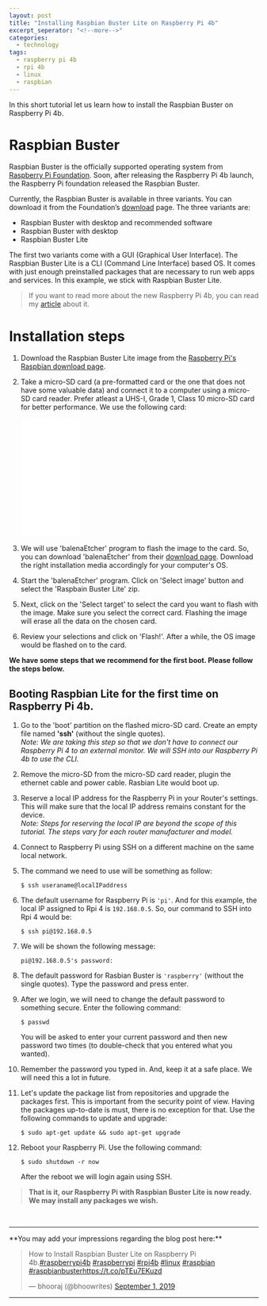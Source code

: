 ```yaml
---
layout: post
title: "Installing Raspbian Buster Lite on Raspberry Pi 4b"
excerpt_seperator: "<!--more-->"
categories:
  - technology
tags:
  - raspberry pi 4b
  - rpi 4b
  - linux
  - raspbian
---
```

In this short tutorial let us learn how to install the Raspbian Buster on Raspberry Pi 4b.
<!--more-->

# Raspbian Buster
Raspbian Buster is the officially supported operating system from [Raspberry Pi Foundation](https://www.raspberrypi.org/). Soon, after releasing the Raspberry Pi 4b launch, the Raspberry Pi foundation released the Raspbian Buster. 

Currently, the Raspbian Buster is available in three variants. You can download it from the Foundation’s [download](https://www.raspberrypi.org/downloads/raspbian/) page. The three variants are:

- Raspbian Buster with desktop and recommended software
- Raspbian Buster with desktop
- Raspbian Buster Lite

The first two variants come with a GUI (Graphical User Interface). The Raspbian Buster Lite is a CLI (Command Line Interface) based OS. It comes with just enough preinstalled packages that are necessary to run web apps and services. In this example, we stick with Raspbian Buster Lite.

> If you want to read more about the new Raspberry Pi 4b, you can read my [article](https://bhooraj.com/technology/raspberry-pi-4b/) about it. 

# Installation steps
1.  Download the Raspbian Buster Lite image from the [Raspberry Pi's Raspbian download page](https://www.raspberrypi.org/downloads/raspbian/).

2. Take a micro-SD card (a pre-formatted card or the one that does not have some valuable data) and connect it to a computer using a micro-SD card reader. Prefer atleast a UHS-I, Grade 1, Class 10 micro-SD card for better performance. We use the following card: 
    
    <iframe style="width:120px;height:240px;" marginwidth="0" marginheight="0" scrolling="no" frameborder="0" src="//ws-in.amazon-adsystem.com/widgets/q?ServiceVersion=20070822&OneJS=1&Operation=GetAdHtml&MarketPlace=IN&source=ss&ref=as_ss_li_til&ad_type=product_link&tracking_id=altback0e-21&marketplace=amazon&region=IN&placement=B06XWMQ81P&asins=B06XWMQ81P&linkId=d266c7adb9003166b396d7b442ab28c3&show_border=true&link_opens_in_new_window=true"></iframe>


3. We will use 'balenaEtcher' program to flash the image to the card. So, you can download  'balenaEtcher' from their [download page](https://www.balena.io/etcher/). Download the right installation media accordingly for your computer's OS.

4. Start the 'balenaEtcher' program. Click on 'Select image' button and select the 'Raspbain Buster Lite' zip.

5. Next, click on the 'Select target' to select the card you want to flash with the image. Make sure you select the correct card. Flashing the image will erase all the data on the chosen card.

6. Review your selections and click on 'Flash!'. After a while, the OS image would be flashed on to the card. 

**We have some steps that we recommend for the first boot. Please follow the steps below.**

## Booting Raspbian Lite for the first time on Raspberry Pi 4b.
1. Go to the 'boot' partition on the flashed micro-SD card. Create an empty file named **'ssh'** (without the single quotes).<br> 
*Note: We are taking this step so that we don't have to connect our Raspberry Pi 4 to an external monitor. We will SSH into our Raspberry Pi 4b to use the CLI.*

2. Remove the micro-SD from the micro-SD card reader, plugin the ethernet cable and power cable. Rasbian Lite would boot up.

3. Reserve a local IP address for the Raspberry Pi in your Router's settings. This will make sure that the local IP address remains constant for the device.<br>
*Note: Steps for reserving the local IP are beyond the scope of this tutorial. The steps vary for each router manufacturer and model.*

4. Connect to Raspberry Pi using SSH on a different machine on the same local network.

5. The command we need to use will be something as follow:
  
      `$ ssh useraname@localIPaddress`
  
6. The default username for Raspberry Pi is `'pi'`. And for this example, the local IP assigned to Rpi 4 is `192.168.0.5`.
  So, our command to SSH into Rpi 4 would be:
      
      `$ ssh pi@192.168.0.5`
  
7. We will be shown the following message:

      `pi@192.168.0.5's password:`
      
8. The default password for Rasbian Buster is `'raspberry'` (without the single quotes). Type the password and press enter.

9. After we login, we will need to change the default password to something secure. Enter the following command:

      `$ passwd`
      
      You will be asked to enter your current password and then new password two times (to double-check that you entered what you wanted).
   
10. Remember the password you typed in. And, keep it at a safe place. We will need this a lot in future.

11.  Let's update the package list from repositories and upgrade the packages first. This is important from the security point of view. Having the packages up-to-date is must, there is no exception for that. Use the following commands to update and upgrade:

      `$ sudo apt-get update && sudo apt-get upgrade`

12. Reboot your Raspberry Pi. Use the following command:
    
    `$ sudo shutdown -r now`
  
    After the reboot we will login again using SSH.
    
> **That is it, our Raspberry Pi with Raspbian Buster Lite is now ready. We may install any packages we wish.**

<br>
<hr>
**You may add your impressions regarding the blog post here:**
<blockquote class="twitter-tweet"><p lang="en" dir="ltr">How to Install Raspbian Buster Lite on Raspberry Pi 4b.<a href="https://twitter.com/hashtag/raspberrypi4b?src=hash&amp;ref_src=twsrc%5Etfw">#raspberrypi4b</a> <a href="https://twitter.com/hashtag/raspberrypi?src=hash&amp;ref_src=twsrc%5Etfw">#raspberrypi</a> <a href="https://twitter.com/hashtag/rpi4b?src=hash&amp;ref_src=twsrc%5Etfw">#rpi4b</a> <a href="https://twitter.com/hashtag/linux?src=hash&amp;ref_src=twsrc%5Etfw">#linux</a> <a href="https://twitter.com/hashtag/raspbian?src=hash&amp;ref_src=twsrc%5Etfw">#raspbian</a> <a href="https://twitter.com/hashtag/raspbianbuster?src=hash&amp;ref_src=twsrc%5Etfw">#raspbianbuster</a><a href="https://t.co/pTEu7EKuzd">https://t.co/pTEu7EKuzd</a></p>&mdash; bhooraj (@bhoowrites) <a href="https://twitter.com/bhoowrites/status/1168105522882465792?ref_src=twsrc%5Etfw">September 1, 2019</a></blockquote> <script async src="https://platform.twitter.com/widgets.js" charset="utf-8"></script> 
<hr>
